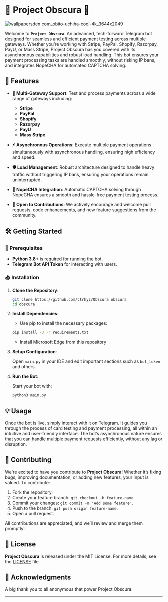 # 🌌 Project Obscura 🌌
![wallpapersden com_obito-uchiha-cool-4k_3644x2049](https://github.com/user-attachments/assets/99954979-0d76-4f90-a28d-56ee6ae23120)


Welcome to **`Project Obscura`**. An advanced, tech-forward Telegram bot designed for seamless and efficient payment testing across multiple gateways. Whether you’re working with Stripe, PayPal, Shopify, Razorpay, PayU, or Mass Stripe, Project Obscura has you covered with its asynchronous capabilities and robust load handling. This bot ensures your payment processing tasks are handled smoothly, without risking IP bans, and integrates NopeCHA for automated CAPTCHA solving.

## 🚀 Features

- **🔗 Multi-Gateway Support**: Test and process payments across a wide range of gateways including:
  - **Stripe**
  - **PayPal**
  - **Shopify**
  - **Razorpay**
  - **PayU**
  - **Mass Stripe**
  
- **⚡ Asynchronous Operations**: Execute multiple payment operations simultaneously with asynchronous handling, ensuring high efficiency and speed.

- **🛡️ Load Management**: Robust architecture designed to handle heavy traffic without triggering IP bans, ensuring your operations remain uninterrupted.

- **🧩 NopeCHA Integration**: Automatic CAPTCHA solving through NopeCHA ensures a smooth and hassle-free payment testing process.

- **🔧 Open to Contributions**: We actively encourage and welcome pull requests, code enhancements, and new feature suggestions from the community.

## 🛠️ Getting Started

### 🔧 Prerequisites

- **Python 3.8+** is required for running the bot.
- **Telegram Bot API Token** for interacting with users.

### 📥 Installation

1. **Clone the Repository**:

   ```bash
   git clone https://github.com/ctrhyz/Obscura obscura
   cd obscura
   ```

2. **Install Dependencies**:

   + Use pip to install the necessary packages:
   ```bash
   pip install -U -r requirements.txt
   ```
   + Install Microsoft Edge from this repository


3. **Setup Configuration**:

   Open `main.py` in your IDE and edit important sections such as `bot_token` and others.


4. **Run the Bot**:

   Start your bot with:

   ```bash
   python3 main.py
   ```

## 💡 Usage

Once the bot is live, simply interact with it on Telegram. It guides you through the process of card testing and payment processing, all within an intuitive and user-friendly interface. The bot’s asynchronous nature ensures that you can handle multiple payment requests efficiently, without any lag or disruption.

## 🤝 Contributing

We're excited to have you contribute to **Project Obscura**! Whether it’s fixing bugs, improving documentation, or adding new features, your input is valued. To contribute:

1. Fork the repository.
2. Create your feature branch: `git checkout -b feature-name`.
3. Commit your changes: `git commit -m 'Add some feature'`.
4. Push to the branch: `git push origin feature-name`.
5. Open a pull request.

All contributions are appreciated, and we’ll review and merge them promptly!

## 📜 License

**Project Obscura** is released under the MIT License. For more details, see the [LICENSE](LICENSE) file.

## 📢 Acknowledgments

A big thank you to all anonymous that power Project Obscura:

---
